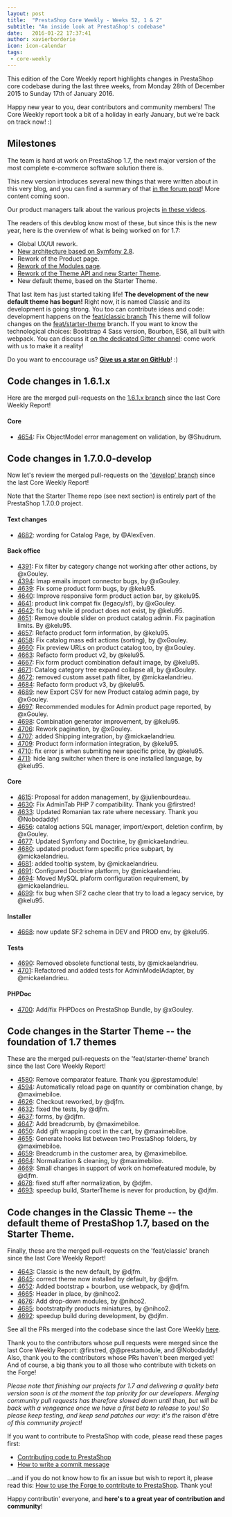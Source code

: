 ```yaml
---
layout: post
title:  "PrestaShop Core Weekly - Weeks 52, 1 & 2"
subtitle: "An inside look at PrestaShop's codebase"
date:   2016-01-22 17:37:41
author: xavierborderie
icon: icon-calendar
tags:
 - core-weekly
---
```


This edition of the Core Weekly report highlights changes in PrestaShop core codebase during the last three weeks, from Monday 28th of December 2015 to Sunday 17th of January 2016.

Happy new year to you, dear contributors and community members! The Core Weekly report took a bit of a holiday in early January, but we're back on track now! :)


## Milestones

The team is hard at work on PrestaShop 1.7, the next major version of the most complete e-commerce software solution there is.

This new version introduces several new things that were written about in this very blog, and you can find a summary of that [in the forum post](https://www.prestashop.com/forums/topic/480580-want-to-know-more-about-17/)! More content coming soon.

Our product managers talk about the various projects [in these videos](http://build.prestashop.com/news/meet-prestashop-team-prestashop-1-7/).

The readers of this devblog know most of these, but since this is the new year, here is the overview of what is being worked on for 1.7:

 * Global UX/UI rework.
 * [New architecture based on Symfony 2.8](http://build.prestashop.com/news/prestashop-1-7-and-symfony/).
 * Rework of the Product page.
 * [Rework of the Modules page](http://build.prestashop.com/news/module-page-awakens/).
 * [Rework of the Theme API and new Starter Theme](http://build.prestashop.com/news/starter-theme-kickoff/).
 * New default theme, based on the Starter Theme.
 
That last item has just started taking life! **The development of the new default theme has begun!** Right now, it is named Classic and its development is going strong. You too can contribute ideas and code: development happens on the [feat/classic branch](https://github.com/PrestaShop/PrestaShop/tree/feat/classic) This theme will follow changes on the [feat/starter-theme](https://github.com/PrestaShop/PrestaShop/tree/feat/starter-theme) branch. If you want to know the technological choices: Bootstrap 4 Sass version, Bourbon, ES6, all built with webpack. You can discuss it [on the dedicated Gitter channel](https://github.com/PrestaShop/StarterTheme): come work with us to make it a reality!

Do you want to enccourage us? **[Give us a star on GitHub](https://github.com/PrestaShop/PrestaShop)**! :)


## Code changes in 1.6.1.x

Here are the merged pull-requests on the [1.6.1.x branch](https://github.com/PrestaShop/PrestaShop/tree/1.6.1.x) since the last Core Weekly Report!


#### Core
 
 * [4654](https://github.com/PrestaShop/PrestaShop/pull/4654): Fix ObjectModel error management on validation, by @Shudrum.
 


## Code changes in 1.7.0.0-develop

Now let's review the merged pull-requests on the ['develop' branch](https://github.com/PrestaShop/PrestaShop/tree/develop) since the last Core Weekly Report!

Note that the Starter Theme repo (see next section) is entirely part of the PrestaShop 1.7.0.0 project.


#### Text changes

 * [4682](https://github.com/PrestaShop/PrestaShop/pull/4682): wording for Catalog Page, by @AlexEven.

 
#### Back office

 * [4391](https://github.com/PrestaShop/PrestaShop/pull/4391): Fix filter by category change not working after other actions, by @xGouley.
 * [4394](https://github.com/PrestaShop/PrestaShop/pull/4394): Imap emails import connector bugs, by @xGouley.
 * [4639](https://github.com/PrestaShop/PrestaShop/pull/4639): Fix some product form bugs, by @kelu95. 
 * [4640](https://github.com/PrestaShop/PrestaShop/pull/4640): Improve responsive form product action bar, by @kelu95. 
 * [4641](https://github.com/PrestaShop/PrestaShop/pull/4641): product link compat fix (legacy/sf), by @xGouley.
 * [4642](https://github.com/PrestaShop/PrestaShop/pull/4642): fix bug while id product does not exist, by @kelu95.
 * [4651](https://github.com/PrestaShop/PrestaShop/pull/4651): Remove double slider on product catalog admin. Fix pagination limits. By @kelu95.
 * [4657](https://github.com/PrestaShop/PrestaShop/pull/4657): Refacto product form information, by @kelu95.
 * [4658](https://github.com/PrestaShop/PrestaShop/pull/4658): Fix catalog mass edit actions (sorting), by @xGouley.
 * [4660](https://github.com/PrestaShop/PrestaShop/pull/4660): Fix preview URLs on product catalog too, by @xGouley.
 * [4663](https://github.com/PrestaShop/PrestaShop/pull/4663): Refacto form product v2, by @kelu95.
 * [4667](https://github.com/PrestaShop/PrestaShop/pull/4667): Fix form product combination default image, by @kelu95.
 * [4671](https://github.com/PrestaShop/PrestaShop/pull/4671): Catalog category tree expand collapse all, by @xGouley.
 * [4672](https://github.com/PrestaShop/PrestaShop/pull/4672): removed custom asset path filter, by @mickaelandrieu.
 * [4684](https://github.com/PrestaShop/PrestaShop/pull/4684): Refacto form product v3, by @kelu95.
 * [4689](https://github.com/PrestaShop/PrestaShop/pull/4689): new Export CSV for new Product catalog admin page, by @xGouley.
 * [4697](https://github.com/PrestaShop/PrestaShop/pull/4697): Recommended modules for Admin product page reported, by @xGouley.
 * [4698](https://github.com/PrestaShop/PrestaShop/pull/4698): Combination generator improvement, by @kelu95.
 * [4706](https://github.com/PrestaShop/PrestaShop/pull/4706): Rework pagination, by @xGouley.
 * [4707](https://github.com/PrestaShop/PrestaShop/pull/4707): added Shipping integration, by @mickaelandrieu.
 * [4709](https://github.com/PrestaShop/PrestaShop/pull/4709): Product form information integration, by @kelu95.
 * [4710](https://github.com/PrestaShop/PrestaShop/pull/4710): fix error js when submiting new specific price, by @kelu95.
 * [4711](https://github.com/PrestaShop/PrestaShop/pull/4711): hide lang switcher when there is one installed language, by @kelu95.


#### Core

 * [4615](https://github.com/PrestaShop/PrestaShop/pull/4615): Proposal for addon management, by @julienbourdeau.
 * [4630](https://github.com/PrestaShop/PrestaShop/pull/4630): Fix AdminTab PHP 7 compatibility. Thank you @firstred!
 * [4633](https://github.com/PrestaShop/PrestaShop/pull/4633): Updated Romanian tax rate where necessary. Thank you @Nobodaddy!
 * [4656](https://github.com/PrestaShop/PrestaShop/pull/4656): catalog actions SQL manager, import/export, deletion confirm, by @xGouley.
 * [4677](https://github.com/PrestaShop/PrestaShop/pull/4677): Updated Symfony and Doctrine, by @mickaelandrieu.
 * [4680](https://github.com/PrestaShop/PrestaShop/pull/4680): updated product form specific price subpart, by @mickaelandrieu.
 * [4681](https://github.com/PrestaShop/PrestaShop/pull/4681): added tooltip system, by @mickaelandrieu.
 * [4691](https://github.com/PrestaShop/PrestaShop/pull/4691): Configured Doctrine platform, by @mickaelandrieu.
 * [4694](https://github.com/PrestaShop/PrestaShop/pull/4694): Moved MySQL plaform configuration requirement, by @mickaelandrieu.
 * [4699](https://github.com/PrestaShop/PrestaShop/pull/4699): fix bug when SF2 cache clear that try to load a legacy service, by @kelu95.

 
#### Installer

 * [4668](https://github.com/PrestaShop/PrestaShop/pull/4668): now update SF2 schema in DEV and PROD env, by @kelu95.
 
 
#### Tests

 * [4690](https://github.com/PrestaShop/PrestaShop/pull/4690): Removed obsolete functional tests, by @mickaelandrieu.
 * [4701](https://github.com/PrestaShop/PrestaShop/pull/4701): Refactored and added tests for AdminModelAdapter, by @mickaelandrieu.
 
 
#### PHPDoc

 * [4700](https://github.com/PrestaShop/PrestaShop/pull/4700): Add/fix PHPDocs on PrestaShop Bundle, by @xGouley.
 
 
 
## Code changes in the Starter Theme -- the foundation of 1.7 themes

These are the merged pull-requests on the 'feat/starter-theme' branch since the last Core Weekly Report!

 * [4580](https://github.com/PrestaShop/PrestaShop/pull/4580): Remove comparator feature. Thank you @prestamodule!
 * [4594](https://github.com/PrestaShop/PrestaShop/pull/4594): Automatically reload page on quantity or combination change, by @maximebiloe.
 * [4626](https://github.com/PrestaShop/PrestaShop/pull/4626): Checkout reworked, by @djfm.
 * [4632](https://github.com/PrestaShop/PrestaShop/pull/4632): fixed the tests, by @djfm.
 * [4637](https://github.com/PrestaShop/PrestaShop/pull/4637): forms, by @djfm.
 * [4647](https://github.com/PrestaShop/PrestaShop/pull/4647): Add breadcrumb, by @maximebiloe.
 * [4650](https://github.com/PrestaShop/PrestaShop/pull/4650): Add gift wrapping cost in the cart, by @maximebiloe.
 * [4655](https://github.com/PrestaShop/PrestaShop/pull/4655): Generate hooks list between two PrestaShop folders, by @maximebiloe.
 * [4659](https://github.com/PrestaShop/PrestaShop/pull/4659): Breadcrumb in the customer area, by @maximebiloe.
 * [4664](https://github.com/PrestaShop/PrestaShop/pull/4664): Normalization & cleaning, by @maximebiloe.
 * [4669](https://github.com/PrestaShop/PrestaShop/pull/4669): Small changes in support of work on homefeatured module, by @djfm.
 * [4678](https://github.com/PrestaShop/PrestaShop/pull/4678): fixed stuff after normalization, by @djfm.
 * [4693](https://github.com/PrestaShop/PrestaShop/pull/4693): speedup build, StarterTheme is never for production, by @djfm.
 
 
 
## Code changes in the Classic Theme -- the default theme of PrestaShop 1.7, based on the Starter Theme.

Finally, these are the merged pull-requests on the 'feat/classic' branch since the last Core Weekly Report!

 * [4643](https://github.com/PrestaShop/PrestaShop/pull/4643): Classic is the new default, by @djfm.
 * [4645](https://github.com/PrestaShop/PrestaShop/pull/4645): correct theme now installed by default, by @djfm.
 * [4652](https://github.com/PrestaShop/PrestaShop/pull/4652): Added bootstrap + bourbon, use webpack, by @djfm.
 * [4665](https://github.com/PrestaShop/PrestaShop/pull/4665): Header in place, by @nihco2.
 * [4676](https://github.com/PrestaShop/PrestaShop/pull/4676): Add drop-down modules, by @nihco2.
 * [4685](https://github.com/PrestaShop/PrestaShop/pull/4685): bootstratpify products miniatures, by @nihco2.
 * [4692](https://github.com/PrestaShop/PrestaShop/pull/4692): speedup build during development, by @djfm.
 
 
See all the PRs merged into the codebase since the last Core Weekly [here](https://github.com/PrestaShop/PrestaShop/pulls?utf8=%E2%9C%93&q=is%3Apr+merged%3A2015-12-28..2016-01-17+is%3Aclosed+).

Thank you to the contributors whose pull requests were merged since the last Core Weekly Report: @firstred, @@prestamodule, and @Nobodaddy! Also, thank you to the contributors whose PRs haven't been merged yet! And of course, a big thank you to all those who contribute with tickets on the Forge!

_Please note that finishing our projects for 1.7 and delivering a quality beta version soon is at the moment the top priority for our developers. Merging community pull requests has therefore slowed down until then, but will be back with a vengeance once we have a first beta to release to you! So please keep testing, and keep send patches our way: it's the_ raison d'être _of this community project!_

If you want to contribute to PrestaShop with code, please read these pages first:

 * [Contributing code to PrestaShop](http://doc.prestashop.com/display/PS16/Contributing+code+to+PrestaShop)
 * [How to write a commit message](http://doc.prestashop.com/display/PS16/How+to+write+a+commit+message)

...and if you do not know how to fix an issue but wish to report it, please read this: [How to use the Forge to contribute to PrestaShop](http://doc.prestashop.com/display/PS16/How+to+use+the+Forge+to+contribute+to+PrestaShop). Thank you!

Happy contributin' everyone, and **here's to a great year of contribution and community**!
